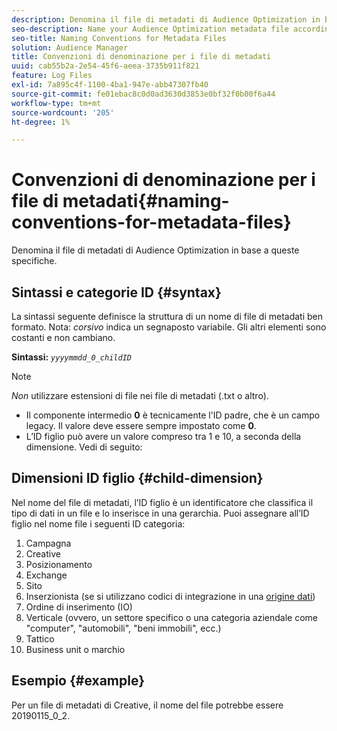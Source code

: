 ```yaml
---
description: Denomina il file di metadati di Audience Optimization in base a queste specifiche.
seo-description: Name your Audience Optimization metadata file according to these specifications.
seo-title: Naming Conventions for Metadata Files
solution: Audience Manager
title: Convenzioni di denominazione per i file di metadati
uuid: cab55b2a-2e54-45f6-aeea-3735b911f821
feature: Log Files
exl-id: 7a895c4f-1100-4ba1-947e-abb47307fb40
source-git-commit: fe01ebac8c0d0ad3630d3853e0bf32f0b00f6a44
workflow-type: tm+mt
source-wordcount: '205'
ht-degree: 1%

---
```


# Convenzioni di denominazione per i file di metadati{#naming-conventions-for-metadata-files}

Denomina il file di metadati di Audience Optimization in base a queste specifiche.

## Sintassi e categorie ID {#syntax}

La sintassi seguente definisce la struttura di un nome di file di metadati ben formato. Nota: *corsivo* indica un segnaposto variabile. Gli altri elementi sono costanti e non cambiano.

**Sintassi:** *`yyyymmdd_0_childID`*

>[!NOTE]
>
>*Non* utilizzare estensioni di file nei file di metadati (.txt o altro).

<!--In the name syntax, you'll notice a parent ID variable. Don't confuse it with the parent ID used in the [metadata file contents](../../../reporting/audience-optimization-reports/metadata-files-intro/metadata-file-contents.md). These 2 variables seem similar, but they represent different things:-->

* Il componente intermedio **0** è tecnicamente l&#39;ID padre, che è un campo legacy. Il valore deve essere sempre impostato come **0**.
* L’ID figlio può avere un valore compreso tra 1 e 10, a seconda della dimensione. Vedi di seguito:

## Dimensioni ID figlio {#child-dimension}

Nel nome del file di metadati, l’ID figlio è un identificatore che classifica il tipo di dati in un file e lo inserisce in una gerarchia. Puoi assegnare all’ID figlio nel nome file i seguenti ID categoria:

1. Campagna
1. Creative
1. Posizionamento
1. Exchange
1. Sito
1. Inserzionista (se si utilizzano codici di integrazione in una [origine dati](../../../features/manage-datasources.md#details))
1. Ordine di inserimento (IO)
1. Verticale (ovvero, un settore specifico o una categoria aziendale come &quot;computer&quot;, &quot;automobili&quot;, &quot;beni immobili&quot;, ecc.)
1. Tattico
1. Business unit o marchio

## Esempio {#example}

Per un file di metadati di Creative, il nome del file potrebbe essere 20190115_0_2.

<!--Let's take a look at how you would use these IDs in a metadata file name. As an example, say your data file consists of campaign creatives. In this case, the campaign is a parent object and the creatives are child objects because they belong to, or are contained by, the campaign. As a result, you'd choose the following IDs for the metadata file name:

* Parent ID: `1` 
* Child ID: `2`

Your metadata file name would look like this: `20150827_1_2`

Sometimes, you might have data that does not belong to a parent object. Whenever this is the case, select ID 0 for the parent ID. In this case, your file title would look like this: `20150827_0_2`. -->
